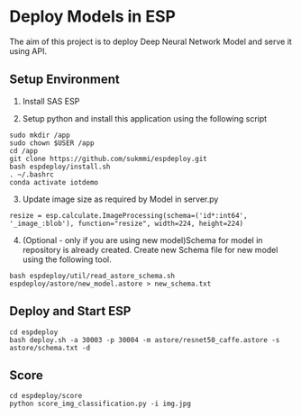 # Deploy Models in ESP

The aim of this project is to deploy Deep Neural Network Model and serve it using API.

## Setup Environment

1. Install SAS ESP

2. Setup python and install this application using the following script

  ```
  sudo mkdir /app
  sudo chown $USER /app
  cd /app
  git clone https://github.com/sukmmi/espdeploy.git
  bash espdeploy/install.sh
  . ~/.bashrc
  conda activate iotdemo
  ```
3. Update image size as required by Model in server.py

  ```
  resize = esp.calculate.ImageProcessing(schema=('id*:int64', '_image_:blob'), function="resize", width=224, height=224)
  ```

4. (Optional - only if you are using new model)Schema for model in repository is already created. Create new Schema file for new model using the following tool.

  ```
  bash espdeploy/util/read_astore_schema.sh espdeploy/astore/new_model.astore > new_schema.txt
  ```

## Deploy and Start ESP

  ```
  cd espdeploy
  bash deploy.sh -a 30003 -p 30004 -m astore/resnet50_caffe.astore -s astore/schema.txt -d
  ```


## Score
 ```
 cd espdeploy/score
 python score_img_classification.py -i img.jpg
 ```
